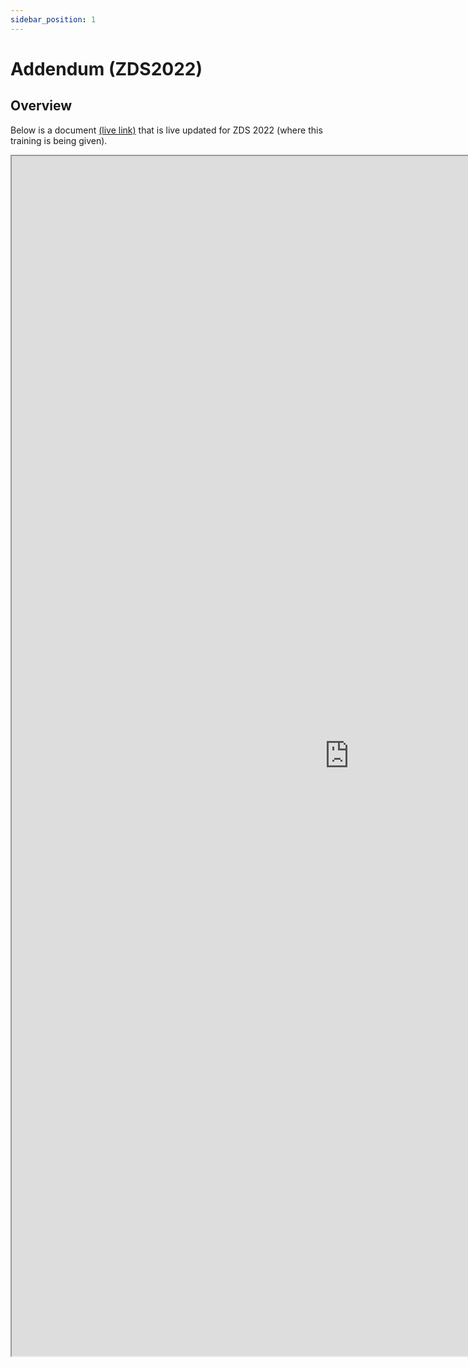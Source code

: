 ```yaml
---
sidebar_position: 1
---
```


# Addendum (ZDS2022)

## Overview

Below is a document [(live link)](https://docs.google.com/document/d/e/2PACX-1vTN4IPMZyOW-GEqtLsSNJltxBznNE0kQhP4hyDvcAgzeszzHXLhl7_oZfa7pDAqad3R8QBUq27bIEC7/pub) that is live updated for ZDS 2022 (where this training is being given). 

<iframe width="1080" height="1920" src="https://docs.google.com/document/d/e/2PACX-1vTN4IPMZyOW-GEqtLsSNJltxBznNE0kQhP4hyDvcAgzeszzHXLhl7_oZfa7pDAqad3R8QBUq27bIEC7/pub?embedded=true"></iframe>